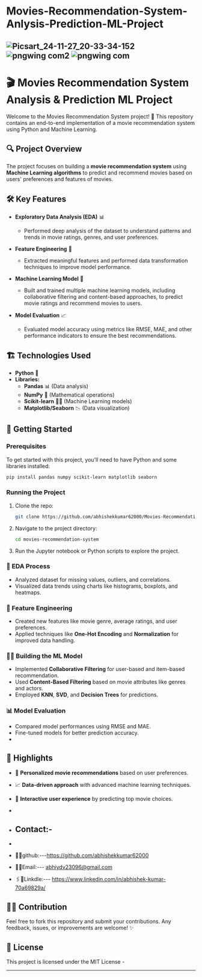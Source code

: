 # Movies-Recommendation-System-Anlysis-Prediction-ML-Project
![Picsart_24-11-27_20-33-34-152](https://github.com/user-attachments/assets/4e5993c2-8eac-47c8-8230-497dab4bd067)
![pngwing com2](https://github.com/user-attachments/assets/37ac42c5-d239-4b24-816a-13afeb8ff6d2)
![pngwing com](https://github.com/user-attachments/assets/173681a5-1167-4e11-9e11-7af43fa6f050)
---

# 🎬 Movies Recommendation System Analysis & Prediction ML Project

Welcome to the Movies Recommendation System project! 🎉 This repository contains an end-to-end implementation of a movie recommendation system using Python and Machine Learning.

## 🔍 Project Overview

The project focuses on building a **movie recommendation system** using **Machine Learning algorithms** to predict and recommend movies based on users' preferences and features of movies.

## 🛠️ Key Features

- **Exploratory Data Analysis (EDA)** 📊  
  - Performed deep analysis of the dataset to understand patterns and trends in movie ratings, genres, and user preferences.

- **Feature Engineering** 🔧  
  - Extracted meaningful features and performed data transformation techniques to improve model performance.

- **Machine Learning Model** 🤖  
  - Built and trained multiple machine learning models, including collaborative filtering and content-based approaches, to predict movie ratings and recommend movies to users.

- **Model Evaluation** 📈  
  - Evaluated model accuracy using metrics like RMSE, MAE, and other performance indicators to ensure the best recommendations.

## 🏗️ Technologies Used

- **Python** 🐍  
- **Libraries:**  
  - **Pandas** 📊 (Data analysis)
  - **NumPy** 🔢 (Mathematical operations)
  - **Scikit-learn** 🧑‍💻 (Machine Learning models)
  - **Matplotlib/Seaborn** 📉 (Data visualization)

## 🚀 Getting Started

### Prerequisites

To get started with this project, you'll need to have Python and some libraries installed:

```bash
pip install pandas numpy scikit-learn matplotlib seaborn
```

### Running the Project

1. Clone the repo:
   ```bash
   git clone https://github.com/abhishekkumar62000/Movies-Recommendation-System-Anlysis-Prediction-ML-Project.git
   ```
2. Navigate to the project directory:
   ```bash
   cd movies-recommendation-system
   ```
3. Run the Jupyter notebook or Python scripts to explore the project.

### 📝 EDA Process

- Analyzed dataset for missing values, outliers, and correlations.
- Visualized data trends using charts like histograms, boxplots, and heatmaps.

### 🔧 Feature Engineering

- Created new features like movie genre, average ratings, and user preferences.
- Applied techniques like **One-Hot Encoding** and **Normalization** for improved data handling.

### 🧑‍💻 Building the ML Model

- Implemented **Collaborative Filtering** for user-based and item-based recommendation.
- Used **Content-Based Filtering** based on movie attributes like genres and actors.
- Employed **KNN**, **SVD**, and **Decision Trees** for predictions.

### 📊 Model Evaluation

- Compared model performances using RMSE and MAE.
- Fine-tuned models for better prediction accuracy.
- 

## 🔑 Highlights

- 🌟 **Personalized movie recommendations** based on user preferences.
- 📈 **Data-driven approach** with advanced machine learning techniques.
- 🎥 **Interactive user experience** by predicting top movie choices.
- 

- ## Contact:-
- 
- 📌🔗github:---https://github.com/abhishekkumar62000
- 📩📩Email:--- abhiydv23096@gmail.com
- 🖇️🔗Linkdle:--- https://www.linkedin.com/in/abhishek-kumar-70a69829a/


## 🧑‍💻 Contribution

Feel free to fork this repository and submit your contributions. Any feedback, issues, or improvements are welcome! ✨

## 📃 License

This project is licensed under the MIT License - 

---
